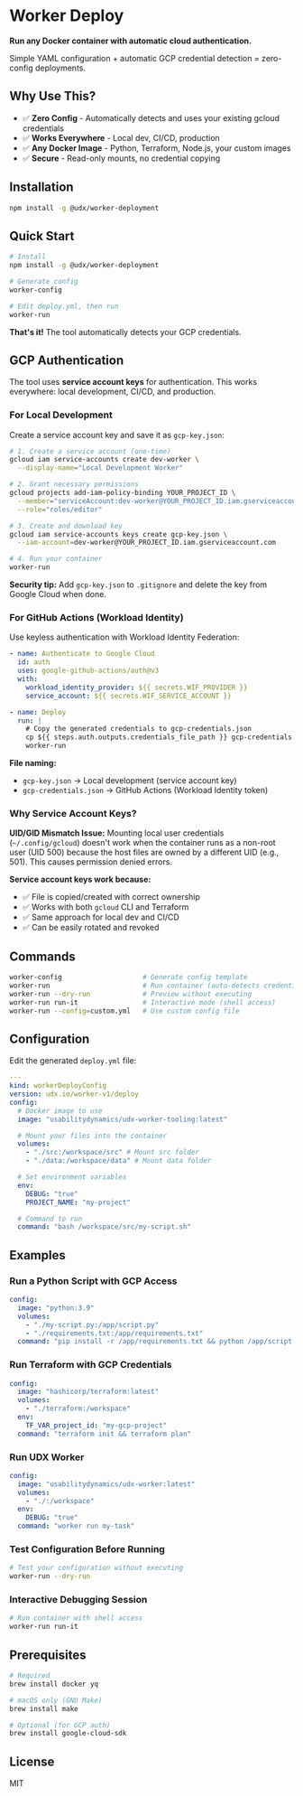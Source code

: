 # Worker Deploy

**Run any Docker container with automatic cloud authentication.**

Simple YAML configuration + automatic GCP credential detection = zero-config deployments.

## Why Use This?

- ✅ **Zero Config** - Automatically detects and uses your existing gcloud credentials
- ✅ **Works Everywhere** - Local dev, CI/CD, production
- ✅ **Any Docker Image** - Python, Terraform, Node.js, your custom images
- ✅ **Secure** - Read-only mounts, no credential copying

## Installation

```bash
npm install -g @udx/worker-deployment
```

## Quick Start

```bash
# Install
npm install -g @udx/worker-deployment

# Generate config
worker-config

# Edit deploy.yml, then run
worker-run
```

**That's it!** The tool automatically detects your GCP credentials.

## GCP Authentication

The tool uses **service account keys** for authentication. This works everywhere: local development, CI/CD, and production.

### For Local Development

Create a service account key and save it as `gcp-key.json`:

```bash
# 1. Create a service account (one-time)
gcloud iam service-accounts create dev-worker \
  --display-name="Local Development Worker"

# 2. Grant necessary permissions
gcloud projects add-iam-policy-binding YOUR_PROJECT_ID \
  --member="serviceAccount:dev-worker@YOUR_PROJECT_ID.iam.gserviceaccount.com" \
  --role="roles/editor"

# 3. Create and download key
gcloud iam service-accounts keys create gcp-key.json \
  --iam-account=dev-worker@YOUR_PROJECT_ID.iam.gserviceaccount.com

# 4. Run your container
worker-run
```

**Security tip:** Add `gcp-key.json` to `.gitignore` and delete the key from Google Cloud when done.

### For GitHub Actions (Workload Identity)

Use keyless authentication with Workload Identity Federation:

```yaml
- name: Authenticate to Google Cloud
  id: auth
  uses: google-github-actions/auth@v3
  with:
    workload_identity_provider: ${{ secrets.WIF_PROVIDER }}
    service_account: ${{ secrets.WIF_SERVICE_ACCOUNT }}

- name: Deploy
  run: |
    # Copy the generated credentials to gcp-credentials.json
    cp ${{ steps.auth.outputs.credentials_file_path }} gcp-credentials.json
    worker-run
```

**File naming:**
- `gcp-key.json` → Local development (service account key)
- `gcp-credentials.json` → GitHub Actions (Workload Identity token)

### Why Service Account Keys?

**UID/GID Mismatch Issue:** Mounting local user credentials (`~/.config/gcloud`) doesn't work when the container runs as a non-root user (UID 500) because the host files are owned by a different UID (e.g., 501). This causes permission denied errors.

**Service account keys work because:**
- ✅ File is copied/created with correct ownership
- ✅ Works with both `gcloud` CLI and Terraform
- ✅ Same approach for local dev and CI/CD
- ✅ Can be easily rotated and revoked

## Commands

```bash
worker-config                    # Generate config template
worker-run                       # Run container (auto-detects credentials)
worker-run --dry-run             # Preview without executing
worker-run run-it                # Interactive mode (shell access)
worker-run --config=custom.yml   # Use custom config file
```

## Configuration

Edit the generated `deploy.yml` file:

```yaml
---
kind: workerDeployConfig
version: udx.io/worker-v1/deploy
config:
  # Docker image to use
  image: "usabilitydynamics/udx-worker-tooling:latest"

  # Mount your files into the container
  volumes:
    - "./src:/workspace/src" # Mount src folder
    - "./data:/workspace/data" # Mount data folder

  # Set environment variables
  env:
    DEBUG: "true"
    PROJECT_NAME: "my-project"

  # Command to run
  command: "bash /workspace/src/my-script.sh"
```

## Examples

### Run a Python Script with GCP Access

```yaml
config:
  image: "python:3.9"
  volumes:
    - "./my-script.py:/app/script.py"
    - "./requirements.txt:/app/requirements.txt"
  command: "pip install -r /app/requirements.txt && python /app/script.py"
```

### Run Terraform with GCP Credentials

```yaml
config:
  image: "hashicorp/terraform:latest"
  volumes:
    - "./terraform:/workspace"
  env:
    TF_VAR_project_id: "my-gcp-project"
  command: "terraform init && terraform plan"
```

### Run UDX Worker

```yaml
config:
  image: "usabilitydynamics/udx-worker:latest"
  volumes:
    - "./:/workspace"
  env:
    DEBUG: "true"
  command: "worker run my-task"
```

### Test Configuration Before Running

```bash
# Test your configuration without executing
worker-run --dry-run
```

### Interactive Debugging Session

```bash
# Run container with shell access
worker-run run-it
```

## Prerequisites

```bash
# Required
brew install docker yq

# macOS only (GNU Make)
brew install make

# Optional (for GCP auth)
brew install google-cloud-sdk
```

## License

MIT
